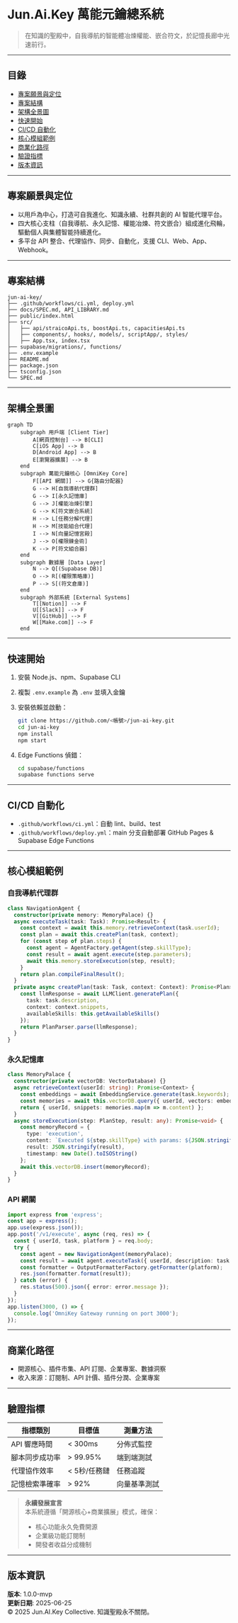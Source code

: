 # Jun.Ai.Key 萬能元鑰總系統

> 在知識的聖殿中，自我導航的智能體冶煉權能、嵌合符文，於記憶長廊中光速前行。

---

## 目錄

- [專案願景與定位](#專案願景與定位)
- [專案結構](#專案結構)
- [架構全景圖](#架構全景圖)
- [快速開始](#快速開始)
- [CI/CD 自動化](#cicd-自動化)
- [核心模組範例](#核心模組範例)
- [商業化路徑](#商業化路徑)
- [驗證指標](#驗證指標)
- [版本資訊](#版本資訊)

---

## 專案願景與定位

- 以用戶為中心，打造可自我進化、知識永續、社群共創的 AI 智能代理平台。
- 四大核心支柱（自我導航、永久記憶、權能冶煉、符文嵌合）組成進化飛輪，驅動個人與集體智能持續進化。
- 多平台 API 整合、代理協作、同步、自動化，支援 CLI、Web、App、Webhook。

---

## 專案結構

```text
jun-ai-key/
├── .github/workflows/ci.yml, deploy.yml
├── docs/SPEC.md, API_LIBRARY.md
├── public/index.html
├── src/
│   ├── api/straicoApi.ts, boostApi.ts, capacitiesApi.ts
│   ├── components/, hooks/, models/, scriptApp/, styles/
│   ├── App.tsx, index.tsx
├── supabase/migrations/, functions/
├── .env.example
├── README.md
├── package.json
├── tsconfig.json
└── SPEC.md
```

---

## 架構全景圖

```mermaid
graph TD
    subgraph 用戶端 [Client Tier]
        A[網頁控制台] --> B[CLI]
        C[iOS App] --> B
        D[Android App] --> B
        E[瀏覽器擴展] --> B
    end
    subgraph 萬能元鑰核心 [OmniKey Core]
        F[[API 網關]] --> G{路由分配器}
        G --> H[自我導航代理群]
        G --> I[永久記憶庫]
        G --> J[權能冶煉引擎]
        G --> K[符文嵌合系統]
        H --> L[任務分解代理]
        H --> M[技能組合代理]
        I --> N[向量記憶宮殿]
        J --> O[權限鍊金術]
        K --> P[符文組合器]
    end
    subgraph 數據層 [Data Layer]
        N --> Q[(Supabase DB)]
        O --> R[(權限策略庫)]
        P --> S[(符文倉庫)]
    end
    subgraph 外部系統 [External Systems]
        T[[Notion]] --> F
        U[[Slack]] --> F
        V[[GitHub]] --> F
        W[[Make.com]] --> F
    end
```

---

## 快速開始

1. 安裝 Node.js、npm、Supabase CLI
2. 複製 `.env.example` 為 `.env` 並填入金鑰
3. 安裝依賴並啟動：

    ```bash
    git clone https://github.com/<帳號>/jun-ai-key.git
    cd jun-ai-key
    npm install
    npm start
    ```

4. Edge Functions 偵錯：

    ```bash
    cd supabase/functions
    supabase functions serve
    ```

---

## CI/CD 自動化

- `.github/workflows/ci.yml`：自動 lint、build、test
- `.github/workflows/deploy.yml`：main 分支自動部署 GitHub Pages & Supabase Edge Functions

---

## 核心模組範例

### 自我導航代理群

```typescript
class NavigationAgent {
  constructor(private memory: MemoryPalace) {}
  async executeTask(task: Task): Promise<Result> {
    const context = await this.memory.retrieveContext(task.userId);
    const plan = await this.createPlan(task, context);
    for (const step of plan.steps) {
      const agent = AgentFactory.getAgent(step.skillType);
      const result = await agent.execute(step.parameters);
      await this.memory.storeExecution(step, result);
    }
    return plan.compileFinalResult();
  }
  private async createPlan(task: Task, context: Context): Promise<Plan> {
    const llmResponse = await LLMClient.generatePlan({
      task: task.description,
      context: context.snippets,
      availableSkills: this.getAvailableSkills()
    });
    return PlanParser.parse(llmResponse);
  }
}
```

### 永久記憶庫

```typescript
class MemoryPalace {
  constructor(private vectorDB: VectorDatabase) {}
  async retrieveContext(userId: string): Promise<Context> {
    const embeddings = await EmbeddingService.generate(task.keywords);
    const memories = await this.vectorDB.query({ userId, vectors: embeddings, topK: 5 });
    return { userId, snippets: memories.map(m => m.content) };
  }
  async storeExecution(step: PlanStep, result: any): Promise<void> {
    const memoryRecord = {
      type: 'execution',
      content: `Executed ${step.skillType} with params: ${JSON.stringify(step.parameters)}`,
      result: JSON.stringify(result),
      timestamp: new Date().toISOString()
    };
    await this.vectorDB.insert(memoryRecord);
  }
}
```

### API 網關

```typescript
import express from 'express';
const app = express();
app.use(express.json());
app.post('/v1/execute', async (req, res) => {
  const { userId, task, platform } = req.body;
  try {
    const agent = new NavigationAgent(memoryPalace);
    const result = await agent.executeTask({ userId, description: task });
    const formatter = OutputFormatterFactory.getFormatter(platform);
    res.json(formatter.format(result));
  } catch (error) {
    res.status(500).json({ error: error.message });
  }
});
app.listen(3000, () => {
  console.log('OmniKey Gateway running on port 3000');
});
```

---

## 商業化路徑

- 開源核心、插件市集、API 訂閱、企業專案、數據洞察
- 收入來源：訂閱制、API 計價、插件分潤、企業專案

---

## 驗證指標

| 指標類別 | 目標值 | 測量方法 |
|----------|--------|----------|
| API 響應時間 | < 300ms | 分佈式監控 |
| 腳本同步成功率 | > 99.95% | 端到端測試 |
| 代理協作效率 | < 5秒/任務鏈 | 任務追蹤 |
| 記憶檢索準確率 | > 92% | 向量基準測試 |

> **永續發展宣言**  
> 本系統遵循「開源核心+商業擴展」模式，確保：  
> - 核心功能永久免費開源  
> - 企業級功能訂閱制  
> - 開發者收益分成機制

---

## 版本資訊

**版本**: 1.0.0-mvp  
**更新日期**: 2025-06-25  
© 2025 Jun.AI.Key Collective. 知識聖殿永不關閉。
